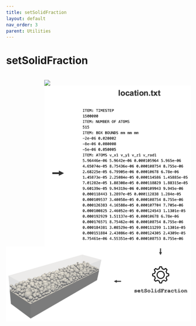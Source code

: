 ```yaml
---
title: setSolidFraction
layout: default
nav_order: 3
parent: Utilities
---
```


# setSolidFraction

<br>

<img align="right"  width="400"  src="../../solvers/laserMeltFoam/lmf_simulation.gif"> 
<img align="right"  width="400"  src="images/banner1.png"> <br> 

<img align="left"   src="images/banner2.png"> 

